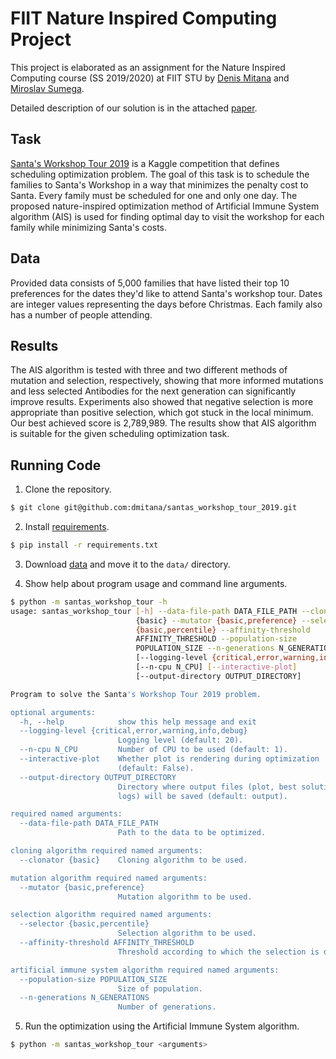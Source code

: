 # FIIT Nature Inspired Computing Project

This project is elaborated as an assignment for the Nature Inspired Computing course (SS 2019/2020) at FIIT STU by [Denis Mitana](https://github.com/dmitana/) and [Miroslav Sumega](https://github.com/xsumegam/).

Detailed description of our solution is in the attached [paper](paper.pdf).

## Task
[Santa's Workshop Tour 2019](https://www.kaggle.com/c/santa-workshop-tour-2019/overview) is a Kaggle competition that defines scheduling optimization problem. The goal of this task is to schedule the families to Santa's Workshop in a way that minimizes the penalty cost to Santa. Every family must be scheduled for one and only one day. The proposed nature-inspired optimization method of Artificial Immune System algorithm (AIS) is used for finding optimal day to visit the workshop for each family while minimizing Santa's costs.

## Data
Provided data consists of 5,000 families that have listed their top 10 preferences for the dates they'd like to attend Santa's workshop tour. Dates are integer values representing the days before Christmas. Each family also has a number of people attending.

## Results
The AIS algorithm is tested with three and two different methods of mutation and selection, respectively, showing that more informed mutations and less selected Antibodies for the next generation can significantly improve results. Experiments also showed that negative selection is more appropriate than positive selection, which got stuck in the local minimum. Our best achieved score is 2,789,989. The results show that AIS algorithm is suitable for the given scheduling optimization task.

## Running Code
1. Clone the repository.
```bash
$ git clone git@github.com:dmitana/santas_workshop_tour_2019.git
```

2. Install [requirements](requirements.txt).
```bash
$ pip install -r requirements.txt
```

3. Download [data](https://www.kaggle.com/c/santa-workshop-tour-2019/data?select=family_data.csv#) and move it to the `data/` directory.

4. Show help about program usage and command line arguments.
```bash
$ python -m santas_workshop_tour -h
usage: santas_workshop_tour [-h] --data-file-path DATA_FILE_PATH --clonator
                            {basic} --mutator {basic,preference} --selector
                            {basic,percentile} --affinity-threshold
                            AFFINITY_THRESHOLD --population-size
                            POPULATION_SIZE --n-generations N_GENERATIONS
                            [--logging-level {critical,error,warning,info,debug}]
                            [--n-cpu N_CPU] [--interactive-plot]
                            [--output-directory OUTPUT_DIRECTORY]

Program to solve the Santa's Workshop Tour 2019 problem.

optional arguments:
  -h, --help            show this help message and exit
  --logging-level {critical,error,warning,info,debug}
                        Logging level (default: 20).
  --n-cpu N_CPU         Number of CPU to be used (default: 1).
  --interactive-plot    Whether plot is rendering during optimization
                        (default: False).
  --output-directory OUTPUT_DIRECTORY
                        Directory where output files (plot, best solution and
                        logs) will be saved (default: output).

required named arguments:
  --data-file-path DATA_FILE_PATH
                        Path to the data to be optimized.

cloning algorithm required named arguments:
  --clonator {basic}    Cloning algorithm to be used.

mutation algorithm required named arguments:
  --mutator {basic,preference}
                        Mutation algorithm to be used.

selection algorithm required named arguments:
  --selector {basic,percentile}
                        Selection algorithm to be used.
  --affinity-threshold AFFINITY_THRESHOLD
                        Threshold according to which the selection is done.

artificial immune system algorithm required named arguments:
  --population-size POPULATION_SIZE
                        Size of population.
  --n-generations N_GENERATIONS
                        Number of generations.
```

5. Run the optimization using the Artificial Immune System algorithm.
```bash
$ python -m santas_workshop_tour <arguments>
```
